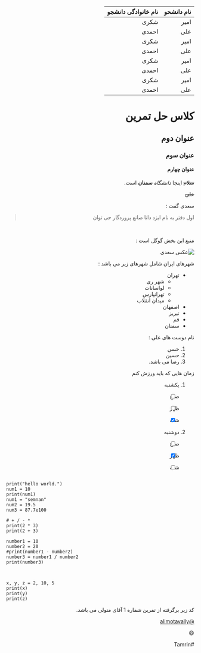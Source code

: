 <div dir="rtl">

  
| نام دانشحو | نام خانوادگی دانشجو |
| --------------------- | ----------- |
| امیر | شکری |
| علی | احمدی |
  | امیر | شکری |
| علی | احمدی |
  | امیر | شکری |
| علی | احمدی |
  | امیر | شکری |
| علی | احمدی |
  

# کلاس حل تمرین

## عنوان دوم

### عنوان سوم

#### عنوان چهارم

~~سلام~~ اینجا _دانشگاه_ **سمنان** است.


~~علی~~


سعدی گفت :

> اول دفتر به نام ایزد دانا صانع پروردگار حی توان

<br />

منبع این بخش گوگل است :

![عکس سعدی](https://ganjgah.ir/api/ganjoor/poet/image/saadi.gif)


شهرهای ایران شامل شهرهای زیر می باشد :
- تهران
  - شهر ری
  - لواسانات
  - تهرانپارس
  - میدان انقلاب
- اصفهان
- تبریز
- قم
- سمنان


نام دوست های علی :
1. حسن
2. حسین
3. رضا
می باشد.




زمان هایی که باید ورزش کنم

1. یکشنبه
- [ ] صبح
- [ ] ظهر
- [x] شب


2. دوشنبه
- [ ] صبح
- [x] ظهر
- [ ] شب


 </div>


```

print("hello world.")
num1 = 10
print(num1)
num1 = "semnan"
num2 = 19.5
num3 = 87.7e100

# + / - *
print(2 * 3)
print(2 + 3)

number1 = 10
number2 = 20
#print(number1 - number2)
number3 = number1 / number2
print(number3)



x, y, z = 2, 10, 5
print(x)
print(y)
print(z)
```
<div dir="rtl">

کد زیر برگرفته از تمرین شماره 1 آقای متولی می باشد.

[@alimotavally](https://github.com/orgs/semnan-university-ai/people/alimotavally)

😄
  
  </div>
  <div dir="rtl">
  #Tamrin
  </div>
